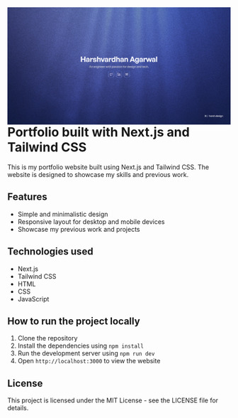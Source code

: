 <!-- Replace the image below with your own -->
<img src="/public/Twitter Banner.png" align="right" />

# Portfolio built with Next.js and Tailwind CSS

This is my portfolio website built using Next.js and Tailwind CSS. The website is designed to showcase my skills and previous work.

## Features

- Simple and minimalistic design
- Responsive layout for desktop and mobile devices
- Showcase my previous work and projects

## Technologies used

- Next.js
- Tailwind CSS
- HTML
- CSS
- JavaScript

## How to run the project locally

1. Clone the repository
2. Install the dependencies using `npm install`
3. Run the development server using `npm run dev`
4. Open `http://localhost:3000` to view the website

## License

This project is licensed under the MIT License - see the LICENSE file for details.
